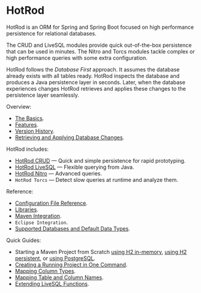 # HotRod

HotRod is an ORM for Spring and Spring Boot focused on high performance persistence for relational databases.

The CRUD and LiveSQL modules provide quick out-of-the-box persistence that can be used in minutes. The Nitro and Torcs modules tackle complex or high performance queries with some extra configuration.

HotRod follows the *Database First* approach. It assumes the database already exists with all tables ready. HotRod inspects the database
and produces a Java persistence layer in seconds. Later, when the database experiences changes HotRod
retrieves and applies these changes to the persistence layer seamlessly.

Overview:
- [The Basics]().
- [Features](features.md).
- [Version History](./version-history.md).
- [Retrieving and Applying Database Changes]().

HotRod includes:
- [HotRod CRUD](crud/crud.md) &mdash; Quick and simple persistence for rapid prototyping.
- [HotRod LiveSQL](livesql/livesql.md) &mdash; Flexible querying from Java.
- [HotRod Nitro](nitro/nitro.md) &mdash; Advanced queries.
- `HotRod Torcs` &mdash; Detect slow queries at runtime and analyze them.

Reference:
- [Configuration File Reference](config/configuration-file-structure.md).
- [Libraries](config/libraries.md).
- [Maven Integration](maven/maven.md).
- `Eclipse Integration`.
- [Supported Databases and Default Data Types](config/supported-databases.md).

Quick Guides:
- Starting a Maven Project from Scratch [using H2 in-memory](guides/starting-a-maven-project-from-scratch-with-h2-in-memory.md), [using H2 persistent](guides/starting-a-maven-project-from-scratch-with-h2.md), or [using PostgreSQL](guides/starting-a-maven-project-from-scratch-with-postgresql.md).
- [Creating a Running Project in One Command](maven/maven-arquetype.md).
- [Mapping Column Types](guides/mapping-column-types.md).
- [Mapping Table and Column Names](guides/mapping-table-and-column-names.md).
- [Extending LiveSQL Functions](livesql/extending-livesql-functions.md).
